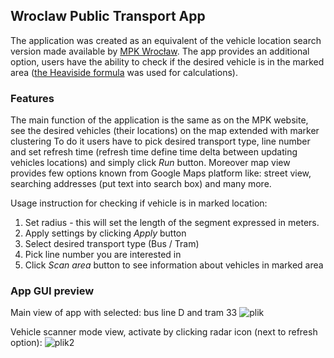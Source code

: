 ## Wroclaw Public Transport App
The application was created as an equivalent of the vehicle 
location search version made available by 
[MPK Wrocław](https://mpk.wroc.pl/strefa-pasazera/zaplanuj-podroz/mapa-pozycji-pojazdow).
The app provides an additional option, users have the ability to check if the desired vehicle
is in the marked area ([the Heaviside formula](https://planetmath.org/heavisideformula) was used for calculations).
### Features
The main function of the application is the same as on the MPK website, see the desired vehicles (their locations) on the map extended with marker clustering
To do it users have to pick desired transport type, line number and set refresh time
(refresh time define time delta between updating vehicles locations) and simply click <em>Run</em> button. Moreover 
map view provides few options known from Google Maps platform like: street view, searching addresses (put text into search box) and many more.

Usage instruction for checking if vehicle is in marked location: 
1. Set radius - this will set the length of the segment expressed in meters.
2. Apply settings by clicking  <em>Apply</em> button
3. Select desired transport type (Bus / Tram)
4. Pick line number you are interested in
5. Click <em>Scan area</em> button to see information about vehicles in marked area

### App GUI preview
Main view of app with selected: bus line D and tram 33
![plik](https://user-images.githubusercontent.com/76202883/147885693-d193b4b7-e431-4fbd-a506-72821efa47e8.png)

Vehicle scanner mode view, activate by clicking radar icon (next to refresh option):
![plik2](https://user-images.githubusercontent.com/76202883/147885600-4fdd1899-692d-4acb-bb7c-5159e4a72c27.png)
